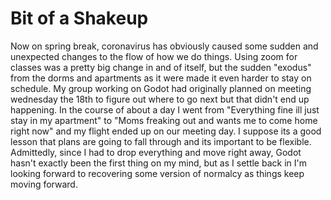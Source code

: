 # Bit of a Shakeup

Now on spring break, coronavirus has obviously caused some sudden and unexpected changes to the 
flow of how we do things.  Using zoom for classes was a pretty big change in and of itself, but
the sudden "exodus" from the dorms and apartments as it were made it even harder to stay on schedule.
My group working on Godot had originally planned on meeting wednesday the 18th to figure out where to 
go next but that didn't end up happening.  In the course of about a day I went from "Everything fine ill
just stay in my apartment" to "Moms freaking out and wants me to come home right now" and my flight ended up on our
meeting day.  I suppose its a good lesson that plans are going to fall through and its important to be flexible. 
Admittedly, since I had to drop everything and move right away, Godot hasn't exactly been the first thing on my mind, 
but as I settle back in I'm looking forward to recovering some version of normalcy as things keep moving forward.
